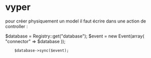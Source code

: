 vyper
=====

pour créer physiquement un model
il faut écrire dans une action de controller :

$database = Registry::get("database");
		$event = new Event(array(
		"connector" => $database
		));
		
		$database->sync($event);